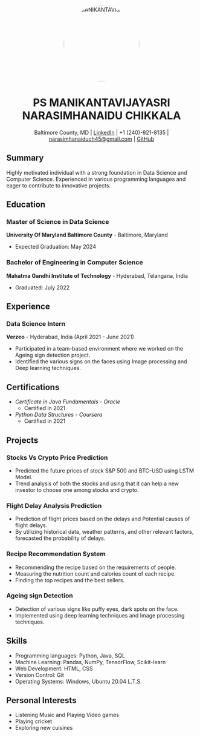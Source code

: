 <div align="center">
  <img src="https://github.com/narasimhachikkala/UMBC-DATA606-FALL2023-THURSDAY/assets/75675597/9df4a56c-1f2e-4e80-b9f2-691d3bab874c" alt="PS MANIKANTAVIJAYASRI" width="200" style="border-radius: 50%;"/>
</div>

<div align="center">
  <h1>PS MANIKANTAVIJAYASRI NARASIMHANAIDU CHIKKALA</h1>
<!-- </div> -->

<!-- <div align="center"> -->
  Baltimore County, MD | [LinkedIn](https://www.linkedin.com/in/narasimha-naidu-chikkala) | +1 (240)-921-8135 | narasimhanaiduch45@gmail.com | [GitHub](https://github.com/narasimhachikkala)
</div>


## Summary
Highly motivated individual with a strong foundation in Data Science and Computer Science. Experienced in various programming languages and eager to contribute to innovative projects.


## Education
### Master of Science in Data Science
**University Of Maryland Baltimore County** - Baltimore, Maryland
* Expected Graduation: May 2024

### Bachelor of Engineering in Computer Science
**Mahatma Gandhi Institute of Technology** - Hyderabad, Telangana, India
* Graduated: July 2022

## Experience
### Data Science Intern
**Verzeo** - Hyderabad, India (April 2021 - June 2021)
- Participated in a team-based environment where we worked on the Ageing sign detection project. 
- Identified the various signs on the faces using Image processing and Deep learning techniques.

## Certifications
- *Certificate in Java Fundamentals - Oracle*
  - Certified in 2021
- *Python Data Structures - Coursera*
  - Certified in 2021

## Projects
### Stocks Vs Crypto Price Prediction
- Predicted the future prices of stock S&P 500 and BTC-USD using LSTM Model.
- Trend analysis of both the stocks and using that it can help a new investor to choose one among stocks and crypto.

### Flight Delay Analysis Prediction
- Prediction of flight prices based on the delays and Potential causes of flight delays.
- By utilizing historical data, weather patterns, and other relevant factors, forecasted the probability of delays.

### Recipe Recommendation System
- Recommending the recipe based on the requirements of people.
- Measuring the nutrition count and calories count of each recipe.
- Finding the top recipes and the best sellers.

### Ageing sign Detection
- Detection of various signs like puffy eyes, dark spots on the face.
- Implemented using deep learning techniques and Image processing techniques.

## Skills
- Programming languages: Python, Java, SQL
- Machine Learning: Pandas, NumPy, TensorFlow, Scikit-learn
- Web Development: HTML, CSS
- Version Control: Git
- Operating Systems: Windows, Ubuntu 20.04 L.T.S.

## Personal Interests
- Listening Music and Playing Video games
- Playing cricket
- Exploring new cuisines
